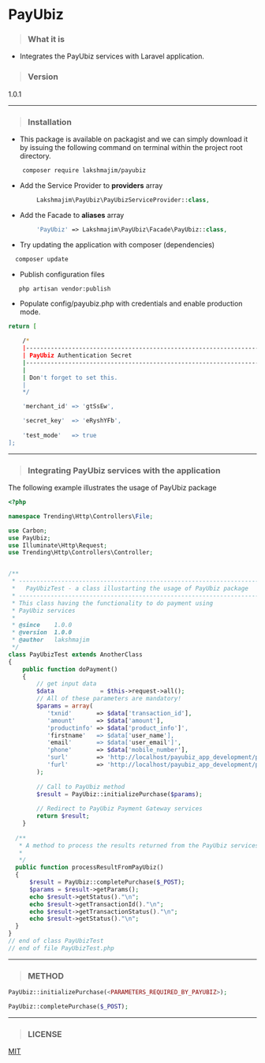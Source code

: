 # PayUbiz

>### What it is

 - Integrates the PayUbiz services with Laravel application.

>### Version

1.0.1

---
>### Installation

- This package is available on packagist and we can simply download it by issuing the following command on terminal within the project root directory.
```bash
    composer require lakshmajim/payubiz
```
- Add the Service Provider to **providers** array
```php
        Lakshmajim\PayUbiz\PayUbizServiceProvider::class,
```
- Add the Facade to **aliases** array
```php
        'PayUbiz' => Lakshmajim\PayUbiz\Facade\PayUbiz::class,
```
- Try updating the application with composer (dependencies)
 ```bash
   composer update
 ```
- Publish configuration files
```bash
   php artisan vendor:publish
```
 
- Populate config/payubiz.php with credentials and enable production mode.
```bash
return [

    /*
    |--------------------------------------------------------------------------
    | PayUbiz Authentication Secret
    |--------------------------------------------------------------------------
    |
    | Don't forget to set this.
    |
    */

    'merchant_id' => 'gtSsEw',

    'secret_key'  => 'eRyshYFb',
    
    'test_mode'   => true
];
```

---
>### Integrating PayUbiz services with the application

The following example illustrates the usage of PayUbiz package
```php
<?php 

namespace Trending\Http\Controllers\File;

use Carbon;
use PayUbiz;
use Illuminate\Http\Request;
use Trending\Http\Controllers\Controller;


/**
 * -----------------------------------------------------------------------------
 *   PayUbizTest - a class illustarting the usage of PayUbiz package 
 * -----------------------------------------------------------------------------
 * This class having the functionality to do payment using
 * PayUbiz services
 *
 * @since    1.0.0
 * @version  1.0.0
 * @author   lakshmajim 
 */
class PayUbizTest extends AnotherClass
{
	public function doPayment()
	{
		// get input data
		$data             = $this->request->all();
        // All of these parameters are mandatory!
        $params = array(
           'txnid'       => $data['transaction_id'],
           'amount'      => $data['amount'],
           'productinfo' => $data['product_info']',
           'firstname'   => $data['user_name'],
           'email'       => $data['user_email']',
           'phone'       => $data['mobile_number'],
           'surl'        => 'http://localhost/payubiz_app_development/public/back',
           'furl'        => 'http://localhost/payubiz_app_development/public/back',
        );  
    
        // Call to PayUbiz method 
        $result = PayUbiz::initializePurchase($params);
    
        // Redirect to PayUbiz Payment Gateway services
        return $result;
	}
  
  /**
   * A method to process the results returned from the PayUbiz services
   *
   */
  public function processResultFromPayUbiz()
  {
      $result = PayUbiz::completePurchase($_POST);
      $params = $result->getParams();
      echo $result->getStatus()."\n";
      echo $result->getTransactionId()."\n";
      echo $result->getTransactionStatus()."\n";
      echo $result->getStatus()."\n";
  }
}
// end of class PayUbizTest
// end of file PayUbizTest.php  
```

---
>### METHOD

```php
PayUbiz::initializePurchase(<PARAMETERS_REQUIRED_BY_PAYUBIZ>);
```

```php
PayUbiz::completePurchase($_POST);
```

----
>### LICENSE

[MIT](https://opensource.org/licenses/MIT)
